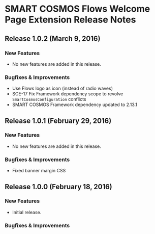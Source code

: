 # SMART COSMOS Flows Welcome Page Extension Release Notes

## Release 1.0.2 (March 9, 2016)

### New Features

* No new features are added in this release.

### Bugfixes & Improvements

* Use Flows logo as icon (instead of radio waves)
* SCE-17 Fix Framework dependency scope to revolve `SmartCosmosConfiguration` conflicts
* SMART COSMOS Framework dependency updated to 2.13.1

## Release 1.0.1 (February 29, 2016)

### New Features

* No new features are added in this release.

### Bugfixes & Improvements

* Fixed banner margin CSS

## Release 1.0.0 (February 18, 2016)

### New Features

* Initial release.

### Bugfixes & Improvements
